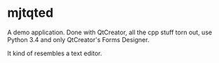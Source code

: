 # mjtqted

A demo application. Done with QtCreator, all the cpp stuff torn out, use
Python 3.4 and only QtCreator's Forms Designer.

It kind of resembles a text editor.

